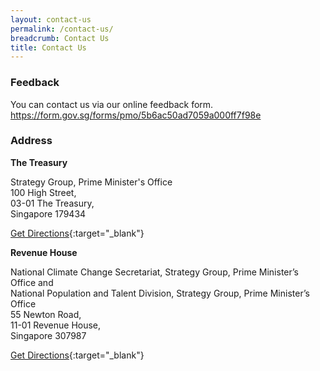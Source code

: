```yaml
---
layout: contact-us
permalink: /contact-us/
breadcrumb: Contact Us
title: Contact Us
---
```


### **Feedback**

You can contact us via our online feedback form.
https://form.gov.sg/forms/pmo/5b6ac50ad7059a000ff7f98e

### **Address**

**The Treasury**

Strategy Group, Prime Minister's Office<br>
100 High Street,<br> 
03-01 The Treasury,<br>
Singapore 179434

[Get Directions](https://www.google.com/maps/place/The+Treasury/@1.2909338,103.8474264,17z/data=!3m1!4b1!4m5!3m4!1s0x31da19a0dae52961:0x874a6ef518dc0dad!8m2!3d1.2909284!4d103.8496151){:target="_blank"}

**Revenue House**

National Climate Change Secretariat, Strategy Group, Prime Minister’s Office and <br>
National Population and Talent Division, Strategy Group, Prime Minister’s Office <br>
55 Newton Road,<br>
11-01 Revenue House,<br>
Singapore 307987

[Get Directions](https://www.google.com/maps/place/55+Newton+Rd,+11+Revenue+House,+Singapura+307987/@1.3193874,103.8399072,17z/data=!3m1!4b1!4m5!3m4!1s0x31da19e7aa771f9f:0xa8abef003aca9434!8m2!3d1.319382!4d103.8420959){:target="_blank"}
